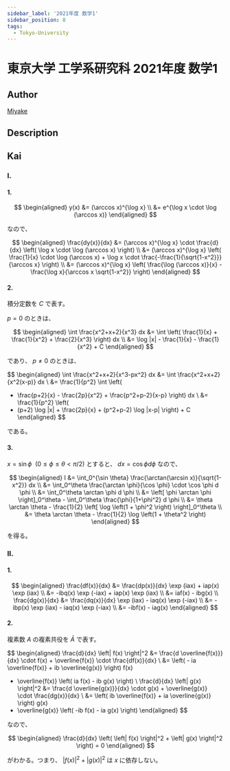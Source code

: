 ```yaml
---
sidebar_label: '2021年度 数学1'
sidebar_position: 8
tags:
  - Tokyo-University
---
```


# 東京大学 工学系研究科 2021年度 数学1

## **Author**
[Miyake](https://miyake.github.io/exams/index.html)

## **Description**

## **Kai**
### I.
#### 1.

$$
\begin{aligned}
y(x)
&= (\arccos x)^{\log x}
\\
&= e^{\log x \cdot \log (\arccos x)}
\end{aligned}
$$

なので、

$$
\begin{aligned}
\frac{dy(x)}{dx}
&= (\arccos x)^{\log x} \cdot
\frac{d}{dx} \left( \log x \cdot \log (\arccos x) \right)
\\
&= (\arccos x)^{\log x}
\left( \frac{1}{x} \cdot \log (\arccos x) + \log x \cdot
\frac{-\frac{1}{\sqrt{1-x^2}}}{\arccos x} \right)
\\
&= (\arccos x)^{\log x}
\left( \frac{\log (\arccos x)}{x} - 
\frac{\log x}{\arccos x \sqrt{1-x^2}} \right)
\end{aligned}
$$

#### 2.
積分定数を $C$ で表す。

$p=0$ のときは、

$$
\begin{aligned}
\int \frac{x^2+x+2}{x^3} dx
&= \int \left( \frac{1}{x} + \frac{1}{x^2} + \frac{2}{x^3} \right) dx
\\
&= \log |x| - \frac{1}{x} - \frac{1}{x^2} + C
\end{aligned}
$$

であり、 $p \ne 0$ のときは、

$$
\begin{aligned}
\int \frac{x^2+x+2}{x^3-px^2} dx
&= \int \frac{x^2+x+2}{x^2(x-p)} dx
\\
&= \frac{1}{p^2} \int \left(
- \frac{p+2}{x} - \frac{2p}{x^2} + \frac{p^2+p-2}{x-p} \right) dx
\\
&= \frac{1}{p^2} \left(
- (p+2) \log |x| + \frac{2p}{x} + (p^2+p-2) \log |x-p| \right) + C
\end{aligned}
$$

である。

#### 3.
$x = \sin \phi \ \ (0 \leq \phi \leq \theta \lt \pi/2)$ とすると、
$dx = \cos \phi d \phi$ なので、

$$
\begin{aligned}
I
&= \int_0^{\sin \theta} \frac{\arctan(\arcsin x)}{\sqrt{1-x^2}} dx
\\
&= \int_0^\theta \frac{\arctan \phi}{\cos \phi} \cdot \cos \phi d \phi
\\
&= \int_0^\theta \arctan \phi d \phi
\\
&= \left[ \phi \arctan \phi \right]_0^\theta - \int_0^\theta \frac{\phi}{1+\phi^2} d \phi
\\
&= \theta \arctan \theta - \frac{1}{2} \left[ \log \left(1 + \phi^2 \right) \right]_0^\theta
\\
&= \theta \arctan \theta - \frac{1}{2} \log \left(1 + \theta^2 \right)
\end{aligned}
$$

を得る。

### II.
#### 1.

$$
\begin{aligned}
\frac{df(x)}{dx}
&= \frac{dp(x)}{dx} \exp (iax) + iap(x) \exp (iax)
\\
&= -ibq(x) \exp (-iax) + iap(x) \exp (iax)
\\
&= iaf(x) - ibg(x)
\\
\frac{dg(x)}{dx}
&= \frac{dq(x)}{dx} \exp (iax) - iaq(x) \exp (-iax)
\\
&= -ibp(x) \exp (iax) - iaq(x) \exp (-iax)
\\
&= -ibf(x) - iag(x)
\end{aligned}
$$

#### 2.
複素数 $A$ の複素共役を $\bar{A}$ で表す。

$$
\begin{aligned}
\frac{d}{dx} \left| f(x) \right|^2
&= \frac{d \overline{f(x)}}{dx} \cdot f(x) + \overline{f(x)} \cdot \frac{df(x)}{dx}
\\
&= \left( - ia \overline{f(x)} + ib \overline{g(x)} \right) f(x)
+ \overline{f(x)} \left( ia f(x) - ib g(x) \right)
\\
\frac{d}{dx} \left| g(x) \right|^2
&= \frac{d \overline{g(x)}}{dx} \cdot g(x) + \overline{g(x)} \cdot \frac{dg(x)}{dx}
\\
&= \left( ib \overline{f(x)} + ia \overline{g(x)} \right) g(x)
+ \overline{g(x)} \left( -ib f(x) - ia g(x) \right)
\end{aligned}
$$

なので、

$$
\begin{aligned}
\frac{d}{dx} \left( \left| f(x) \right|^2 + \left| g(x) \right|^2 \right) = 0
\end{aligned}
$$

がわかる。つまり、
$\left| f(x) \right|^2 + \left| g(x) \right|^2$
は $x$ に依存しない。
